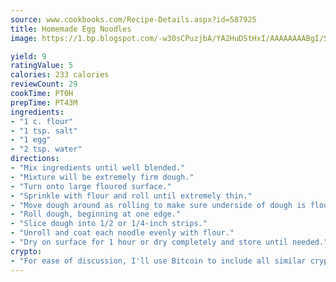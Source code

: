 ```yaml
---
source: www.cookbooks.com/Recipe-Details.aspx?id=587925
title: Homemade Egg Noodles
image: https://1.bp.blogspot.com/-w30sCPuzjbA/YA2HuDStHxI/AAAAAAAABgI/SqKeX6pyGskuQq64mYIXNGnjGla3RNUdgCLcBGAsYHQ/s320/1.png

yield: 9
ratingValue: 5
calories: 233 calories
reviewCount: 29
cookTime: PT0H
prepTime: PT43M
ingredients:
- "1 c. flour"
- "1 tsp. salt"
- "1 egg"
- "2 tsp. water"
directions:
- "Mix ingredients until well blended."
- "Mixture will be extremely firm dough."
- "Turn onto large floured surface."
- "Sprinkle with flour and roll until extremely thin."
- "Move dough around as rolling to make sure underside of dough is floured well to keep from sticking. Cover thin dough with thin layer of flour."
- "Roll dough, beginning at one edge."
- "Slice dough into 1/2 or 1/4-inch strips."
- "Unroll and coat each noodle evenly with flour."
- "Dry on surface for 1 hour or dry completely and store until needed."
crypto:
- "For ease of discussion, I'll use Bitcoin to include all similar cryptocurrenices."
---
```

